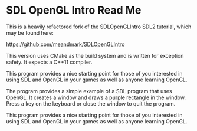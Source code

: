 SDL OpenGL Intro Read Me
========================

This is a heavily refactored fork of the SDLOpenGLIntro SDL2 tutorial, which
may be found here:

https://github.com/meandmark/SDLOpenGLIntro

This version uses CMake as the build system and is written for exception safety. It expects a C++11 compiler.

This program provides a nice starting point for those of you interested in using SDL and OpenGL in your games as well as anyone learning OpenGL.

The program provides a simple example of a SDL program that uses OpenGL. It
creates a window and draws a purple rectangle in the window. Press a key on the
keyboard or close the window to quit the program.

This program provides a nice starting point for those of you interested in
using SDL and OpenGL in your games as well as anyone learning OpenGL.
